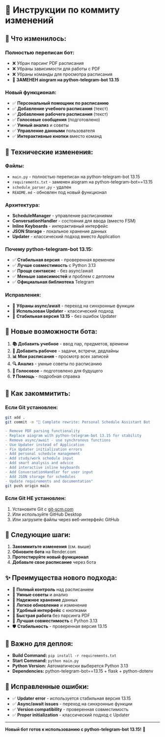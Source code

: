 # 📝 Инструкции по коммиту изменений

## 🚀 **Что изменилось:**

### **Полностью переписан бот:**
- ❌ Убран парсинг PDF расписания
- ❌ Убраны зависимости для работы с PDF
- ❌ Убраны команды для просмотра расписания
- 🔄 **ЗАМЕНЕН aiogram на python-telegram-bot 13.15**

### **Новый функционал:**
- ✅ **Персональный помощник по расписанию**
- ✅ **Добавление учебного расписания** (текст)
- ✅ **Добавление рабочего расписания** (текст)
- ✅ **Голосовые сообщения** (подготовлено)
- ✅ **Умный анализ** и советы
- ✅ **Управление данными** пользователя
- ✅ **Интерактивные кнопки** вместо команд

## 🔧 **Технические изменения:**

### **Файлы:**
- `main.py` - полностью переписан на python-telegram-bot 13.15
- `requirements.txt` - заменен aiogram на python-telegram-bot==13.15
- `schedule_parser.py` - удален
- `README.md` - обновлен под новый функционал

### **Архитектура:**
- **ScheduleManager** - управление расписаниями
- **ConversationHandler** - состояния для ввода (вместо FSM)
- **Inline Keyboards** - интерактивный интерфейс
- **JSON Storage** - локальное хранение данных
- **Updater** - классический подход вместо Application

### **Почему python-telegram-bot 13.15:**
- ✅ **Стабильная версия** - проверенная временем
- ✅ **Лучше совместимость** с Python 3.13
- ✅ **Проще синтаксис** - без async/await
- ✅ **Меньше зависимостей** и проблем с деплоем
- ✅ **Официальная библиотека** Telegram

### **Исправления:**
- 🔧 **Убраны async/await** - переход на синхронные функции
- 🔧 **Использован Updater** - классический подход
- 🔧 **Стабильная версия 13.15** - без ошибок Updater

## 📱 **Новые возможности бота:**

1. **📚 Добавить учебное** - ввод пар, предметов, времени
2. **💼 Добавить рабочее** - задачи, встречи, дедлайны
3. **📊 Мои расписания** - просмотр всех записей
4. **🔍 Анализ** - умные советы по расписанию
5. **🎤 Голосовое** - подготовлено для будущего
6. **❓ Помощь** - подробная справка

## 💾 **Как закоммитить:**

### **Если Git установлен:**
```bash
git add .
git commit -m "🚀 Complete rewrite: Personal Schedule Assistant Bot

- Remove PDF parsing functionality
- Replace aiogram with python-telegram-bot 13.15 for stability
- Remove async/await - use synchronous functions
- Use Updater instead of Application
- Fix Updater initialization errors
- Add personal schedule management
- Add study/work schedule input
- Add smart analysis and advice
- Add interactive inline keyboards
- Add ConversationHandler for user input
- Add JSON storage for schedules
- Update requirements and documentation"
git push origin main
```

### **Если Git НЕ установлен:**
1. Установите Git с [git-scm.com](https://git-scm.com/)
2. Или используйте GitHub Desktop
3. Или загрузите файлы через веб-интерфейс GitHub

## 🎯 **Следующие шаги:**

1. **Закоммитьте изменения** (см. выше)
2. **Обновите бота** на Render.com
3. **Протестируйте новый функционал**
4. **Добавьте свое расписание** через бота

## ✨ **Преимущества нового подхода:**

- 🎯 **Полный контроль** над расписанием
- 🧠 **Умные советы** и анализ
- 💾 **Надежное хранение** данных
- 🔄 **Легкое обновление** и изменение
- 📱 **Удобный интерфейс** с кнопками
- 🚀 **Быстрая работа** без парсинга PDF
- 🔧 **Лучшая совместимость** с Python 3.13
- 🛡️ **Стабильность** - проверенная версия 13.15

## 🚨 **Важно для деплоя:**

- **Build Command:** `pip install -r requirements.txt`
- **Start Command:** `python main.py`
- **Python Version:** Автоматически выберется Python 3.13
- **Dependencies:** python-telegram-bot==13.15 + flask + python-dotenv

## 🔧 **Исправленные ошибки:**

- ✅ **Updater error** - используется стабильная версия 13.15
- ✅ **Async/await issues** - переход на синхронные функции
- ✅ **Version compatibility** - проверенная совместимость
- ✅ **Proper initialization** - классический подход с Updater

---

**Новый бот готов к использованию с python-telegram-bot 13.15!** 🎉
